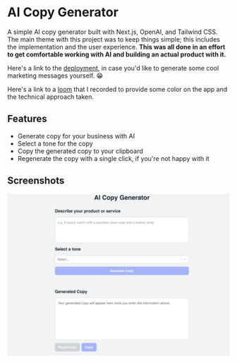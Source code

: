 # AI Copy Generator

A simple AI copy generator built with Next.js, OpenAI, and Tailwind CSS. The main theme with this project was to keep things simple; this includes the implementation and the user experience. **This was all done in an effort to get comfortable working with AI and building an actual product with it.**

Here's a link to the [deployment](https://ai-copy-generator-mocha.vercel.app/), in case you'd like to generate some cool marketing messages yourself. 😁

Here's a link to a [loom](https://www.loom.com/share/bda198d1ba624f8c89843abe8bbfd23d?sid=a5228bbc-875a-4d60-bce5-5fa623360723) that I recorded to provide some color on the app and the technical approach taken.

## Features

- Generate copy for your business with AI
- Select a tone for the copy
- Copy the generated copy to your clipboard
- Regenerate the copy with a single click, if you're not happy with it

## Screenshots

![AI Copy Generator](./public/ai-copy-generator.gif)
